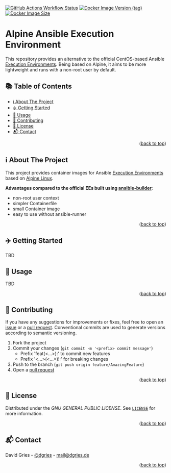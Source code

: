 <a name="readme-top"></a>
[![GitHub Actions Workflow Status](https://img.shields.io/github/actions/workflow/status/justsomescripts/ansible-ee-alpine/.github%2Fworkflows%2Fcontainer.yml?style=for-the-badge&logo=github)](https://github.com/justsomescripts/ansible-ee-alpine/actions/workflows/container.yml)
[![Docker Image Version (tag)](https://img.shields.io/docker/v/justsomescripts/ansible-ee-alpine/latest?style=for-the-badge&logo=docker&color=blue)](https://hub.docker.com/repository/docker/justsomescripts/ansible-ee-alpine/general)
[![Docker Image Size](https://img.shields.io/docker/image-size/justsomescripts/ansible-ee-alpine?style=for-the-badge&logo=docker&color=blue)](https://hub.docker.com/repository/docker/justsomescripts/ansible-ee-alpine/general)

<!-- omit in toc -->
# Alpine Ansible Execution Environment

This repository provides an alternative to the official CentOS-based Ansible [Execution Environments](https://docs.ansible.com/automation-controller/latest/html/userguide/execution_environments.html). Being based on Alpine, it aims to be more lightweight and runs with a non-root user by default.

<!-- omit in toc -->
## 📚 Table of Contents

- [ℹ️ About The Project](#ℹ️-about-the-project)
- [✈️ Getting Started](#️-getting-started)
- [📖 Usage](#-usage)
- [🤝 Contributing](#-contributing)
- [📜 License](#-license)
- [📬 Contact](#-contact)


<p align="right">(<a href="#readme-top">back to top</a>)</p>

## ℹ️ About The Project

This project provides container images for Ansible [Execution Environments](https://docs.ansible.com/automation-controller/latest/html/userguide/execution_environments.html) based on [Alpine Linux](https://www.alpinelinux.org/). 

**Advantages compared to the official EEs built using [ansible-builder](https://github.com/ansible/ansible-builder)**:

- non-root user context
- simpler Containerfile
- small Container image
- easy to use without ansible-runner

<p align="right">(<a href="#readme-top">back to top</a>)</p>

## ✈️ Getting Started

TBD

## 📖 Usage

TBD

<p align="right">(<a href="#readme-top">back to top</a>)</p>

## 🤝 Contributing

If you have any suggestions for improvements or fixes, feel free to open an [issue](https://github.com/justsomescripts/ansible-ee-alpine/issues) or a [pull request](https://github.com/justsomescripts/ansible-ee-alpine/pulls). Conventional commits are used to generate versions according to semantic versioning.

1. Fork the project
2. Commit your changes (`git commit -m '<prefix> commit message'`)
   - Prefix 'feat(<...>):' to commit new features
   - Prefix '<...>(<...>)!:' for breaking changes
3. Push to the branch (`git push origin feature/AmazingFeature`)
4. Open a [pull request](https://github.com/justsomescripts/ansible-ee-alpine/pulls)

<p align="right">(<a href="#readme-top">back to top</a>)</p>

## 📜 License

Distributed under the *GNU GENERAL PUBLIC LICENSE*. See [`LICENSE`](LICENSE) for more information.

<p align="right">(<a href="#readme-top">back to top</a>)</p>

## 📬 Contact

David Gries - [@dgries](https://www.linkedin.com/in/dgries/) - mail@dgries.de

<p align="right">(<a href="#readme-top">back to top</a>)</p>
